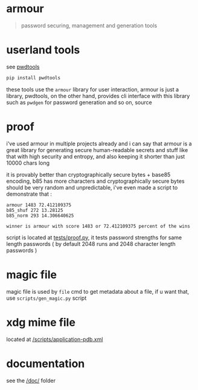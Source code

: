# armour

> password securing, management and generation tools

# userland tools

see [pwdtools](https://ari.lt/gh/pwdtools)

```sh
pip install pwdtools
````

these tools use the `armour` library for user interaction, armour is just a library,
pwdtools, on the other hand, provides cli interface with this library such as `pwdgen` for
password generation and so on, source

# proof

i've used armour in multiple projects already and i can say that armour is a great library
for generating secure human-readable secrets and stuff like that with high security and entropy,
and also keeping it shorter than just 10000 chars long

it is provably better than cryptographically secure bytes + base85 encoding, b85 has more
characters and cryptographically secure bytes should be very random and unpredictable,
i've even made a script to demonstrate that :

```
armour 1483 72.412109375
b85_shuf 272 13.28125
b85_norm 293 14.306640625

winner is armour with score 1483 or 72.412109375 percent of the wins
```

script is located at [tests/proof.py](/tests/proof.py), it tests password strengths for same length passwords
( by default 2048 runs and 2048 character length passwords )

# magic file

magic file is used by `file` cmd to get metadata about a file, if u want that, use `scripts/gen_magic.py` script

# xdg mime file

located at [/scripts/application-pdb.xml](/scripts/application-pdb.xml)

# documentation

see the [/doc/](/doc/) folder
